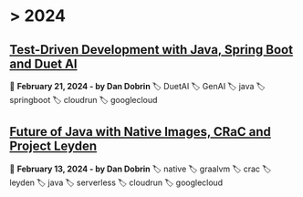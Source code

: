 
# > 2024

## [Test-Driven Development with Java, Spring Boot and Duet AI](_posts/2024-02-20-TDD-with-Java-Spring-Boot-and-DuetAI.md)
📅 __February 21, 2024 - by Dan Dobrin__
🏷️ DuetAI 🏷️ GenAI 🏷️ java 🏷️ springboot 🏷️ cloudrun 🏷️ googlecloud

## [Future of Java with Native Images, CRaC and Project Leyden](_posts/2024-02-13-Future-of-Java.md)
📅 __February 13, 2024 - by Dan Dobrin__
🏷️ native 🏷️ graalvm 🏷️ crac 🏷️ leyden 🏷️ java 🏷️ serverless 🏷️ cloudrun 🏷️ googlecloud



